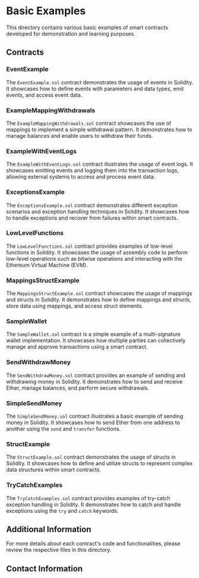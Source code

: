 # Basic Examples

This directory contains various basic examples of smart contracts developed for demonstration and learning purposes.

## Contracts

### EventExample

The `EventExample.sol` contract demonstrates the usage of events in Solidity. It showcases how to define events with parameters and data types, emit events, and access event data.

### ExampleMappingWithdrawals

The `ExampleMappingWithdrawals.sol` contract showcases the use of mappings to implement a simple withdrawal pattern. It demonstrates how to manage balances and enable users to withdraw their funds.

### ExampleWithEventLogs

The `ExampleWithEventLogs.sol` contract illustrates the usage of event logs. It showcases emitting events and logging them into the transaction logs, allowing external systems to access and process event data.

### ExceptionsExample

The `ExceptionsExample.sol` contract demonstrates different exception scenarios and exception handling techniques in Solidity. It showcases how to handle exceptions and recover from failures within smart contracts.

### LowLevelFunctions

The `LowLevelFunctions.sol` contract provides examples of low-level functions in Solidity. It showcases the usage of assembly code to perform low-level operations such as bitwise operations and interacting with the Ethereum Virtual Machine (EVM).

### MappingsStructExample

The `MappingsStructExample.sol` contract showcases the usage of mappings and structs in Solidity. It demonstrates how to define mappings and structs, store data using mappings, and access struct elements.

### SampleWallet

The `SampleWallet.sol` contract is a simple example of a multi-signature wallet implementation. It showcases how multiple parties can collectively manage and approve transactions using a smart contract.

### SendWithdrawMoney

The `SendWithdrawMoney.sol` contract provides an example of sending and withdrawing money in Solidity. It demonstrates how to send and receive Ether, manage balances, and perform secure withdrawals.

### SimpleSendMoney

The `SimpleSendMoney.sol` contract illustrates a basic example of sending money in Solidity. It showcases how to send Ether from one address to another using the `send` and `transfer` functions.

### StructExample

The `StructExample.sol` contract demonstrates the usage of structs in Solidity. It showcases how to define and utilize structs to represent complex data structures within smart contracts.

### TryCatchExamples

The `TryCatchExamples.sol` contract provides examples of try-catch exception handling in Solidity. It demonstrates how to catch and handle exceptions using the `try` and `catch` keywords.

## Additional Information

For more details about each contract's code and functionalities, please review the respective files in this directory.

## Contact Information


